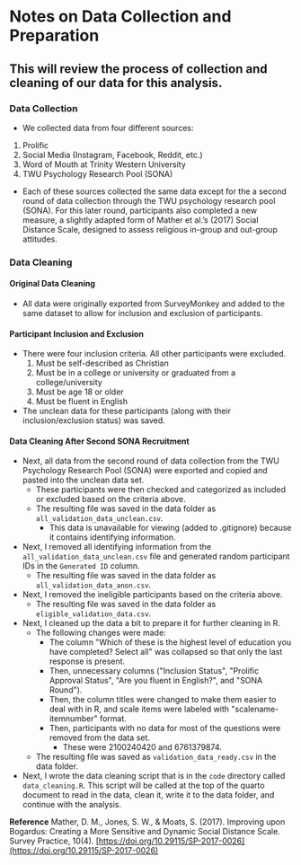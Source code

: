 # Notes on Data Collection and Preparation
## This will review the process of collection and cleaning of our data for this analysis.

### Data Collection
- We collected data from four different sources:
1. Prolific
2. Social Media (Instagram, Facebook, Reddit, etc.)
3. Word of Mouth at Trinity Western University
4. TWU Psychology Research Pool (SONA)
- Each of these sources collected the same data except for the a second round of data collection through the TWU psychology research pool (SONA). For this later round, participants also completed a new measure, a slightly adapted form of Mather et al.’s (2017) Social Distance Scale, designed to assess religious in-group and out-group attitudes.

### Data Cleaning

#### Original Data Cleaning
- All data were originally exported from SurveyMonkey and added to the same dataset to allow for inclusion and exclusion of participants.

#### Participant Inclusion and Exclusion
- There were four inclusion criteria. All other participants were excluded.
	1. Must be self-described as Christian
	2. Must be in a college or university or graduated from a college/university
	3. Must be age 18 or older
	4. Must be fluent in English
- The unclean data for these participants (along with their inclusion/exclusion status) was saved.

#### Data Cleaning After Second SONA Recruitment
- Next, all data from the second round of data collection from the TWU Psychology Research Pool (SONA) were exported and copied and pasted into the unclean data set.
	- These participants were then checked and categorized as included or excluded based on the criteria above.
	- The resulting file was saved in the data folder as `all_validation_data_unclean.csv`.
		- This data is unavailable for viewing (added to .gitignore) because it contains identifying information.
- Next, I removed all identifying information from the `all_validation_data_unclean.csv` file and generated random participant IDs in the `Generated ID` column.
	- The resulting file was saved in the data folder as `all_validation_data_anon.csv`.
- Next, I removed the ineligible participants based on the criteria above.
	- The resulting file was saved in the data folder as `eligible_validation_data.csv`.
- Next, I cleaned up the data a bit to prepare it for further cleaning in R.
	- The following changes were made:
		- The column "Which of these is the highest level of education you have completed? Select all" was collapsed so that only the last response is present.
		- Then, unnecessary columns ("Inclusion Status", "Prolific Approval Status", "Are you fluent in English?", and "SONA Round").
		- Then, the column titles were changed to make them easier to deal with in R, and scale items were labeled with "scalename-itemnumber" format.
		- Then, participants with no data for most of the questions were removed from the data set.
			- These were 2100240420 and 6761379874.
	- The resulting file was saved as `validation_data_ready.csv` in the data folder.
- Next, I wrote the data cleaning script that is in the `code` directory called `data_cleaning.R`. This script will be called at the top of the quarto document to read in the data, clean it, write it to the data folder, and continue with the analysis.

**Reference**
Mather, D. M., Jones, S. W., & Moats, S. (2017). Improving upon Bogardus: Creating a More Sensitive and Dynamic Social Distance Scale. Survey Practice, 10(4). [https://doi.org/10.29115/SP-2017-0026](https://doi.org/10.29115/SP-2017-0026)
